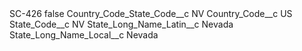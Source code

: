 <?xml version="1.0" encoding="UTF-8"?>
<CustomMetadata xmlns="http://soap.sforce.com/2006/04/metadata" xmlns:xsi="http://www.w3.org/2001/XMLSchema-instance" xmlns:xsd="http://www.w3.org/2001/XMLSchema">
    <label>SC-426</label>
    <protected>false</protected>
    <values>
        <field>Country_Code_State_Code__c</field>
        <value xsi:type="xsd:string">NV</value>
    </values>
    <values>
        <field>Country_Code__c</field>
        <value xsi:type="xsd:string">US</value>
    </values>
    <values>
        <field>State_Code__c</field>
        <value xsi:type="xsd:string">NV</value>
    </values>
    <values>
        <field>State_Long_Name_Latin__c</field>
        <value xsi:type="xsd:string">Nevada</value>
    </values>
    <values>
        <field>State_Long_Name_Local__c</field>
        <value xsi:type="xsd:string">Nevada</value>
    </values>
</CustomMetadata>
